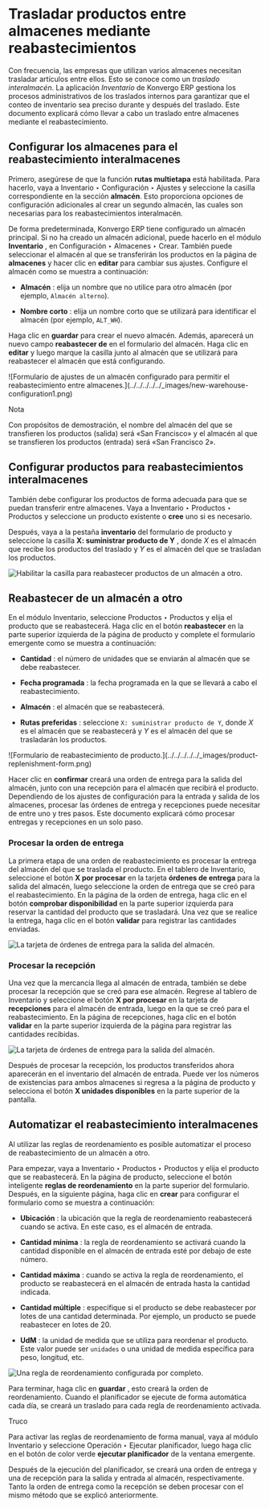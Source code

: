 # Trasladar productos entre almacenes mediante reabastecimientos

Con frecuencia, las empresas que utilizan varios almacenes necesitan trasladar
artículos entre ellos. Esto se conoce como un _traslado interalmacén_. La
aplicación _Inventario_ de Konvergo ERP gestiona los procesos administrativos de los
traslados internos para garantizar que el conteo de inventario sea preciso
durante y después del traslado. Este documento explicará cómo llevar a cabo un
traslado entre almacenes mediante el reabastecimiento.

## Configurar los almacenes para el reabastecimiento interalmacenes

Primero, asegúrese de que la función **rutas multietapa** está habilitada.
Para hacerlo, vaya a Inventario ‣ Configuración ‣ Ajustes y seleccione la
casilla correspondiente en la sección **almacén**. Esto proporciona opciones
de configuración adicionales al crear un segundo almacén, las cuales son
necesarias para los reabastecimientos interalmacén.

De forma predeterminada, Konvergo ERP tiene configurado un almacén principal. Si no ha
creado un almacén adicional, puede hacerlo en el módulo **Inventario** , en
Configuración ‣ Almacenes ‣ Crear. También puede seleccionar el almacén al que
se transferirán los productos en la página de **almacenes** y hacer clic en
**editar** para cambiar sus ajustes. Configure el almacén como se muestra a
continuación:

  * **Almacén** : elija un nombre que no utilice para otro almacén (por ejemplo, `Almacén alterno`).

  * **Nombre corto** : elija un nombre corto que se utilizará para identificar el almacén (por ejemplo, `ALT_WH`).

Haga clic en **guardar** para crear el nuevo almacén. Además, aparecerá un
nuevo campo **reabastecer de** en el formulario del almacén. Haga clic en
**editar** y luego marque la casilla junto al almacén que se utilizará para
reabastecer el almacén que está configurando.

![Formulario de ajustes de un almacén configurado para permitir el
reabastecimiento entre almacenes.](../../../../../_images/new-warehouse-
configuration1.png) <div class="alert alert-primary">
<p class="alert-title">
Nota</p><p>Con propósitos de demostración, el nombre del almacén del que se transfieren los productos (salida) será «San Francisco» y el almacén al que se transfieren los productos (entrada) será «San Francisco 2».</p>
</div>

## Configurar productos para reabastecimientos interalmacenes

También debe configurar los productos de forma adecuada para que se puedan
transferir entre almacenes. Vaya a Inventario ‣ Productos ‣ Productos y
seleccione un producto existente o **cree** uno si es necesario.

Después, vaya a la pestaña **inventario** del formulario de producto y
seleccione la casilla **X: suministrar producto de Y** , donde _X_ es el
almacén que recibe los productos del traslado y _Y_ es el almacén del que se
trasladan los productos.

![Habilitar la casilla para reabastecer productos de un almacén a
otro.](../../../../../_images/product-transfer-configuration.png)

## Reabastecer de un almacén a otro

En el módulo Inventario, seleccione Productos ‣ Productos y elija el producto
que se reabastecerá. Haga clic en el botón **reabastecer** en la parte
superior izquierda de la página de producto y complete el formulario emergente
como se muestra a continuación:

  * **Cantidad** : el número de unidades que se enviarán al almacén que se debe reabastecer.

  * **Fecha programada** : la fecha programada en la que se llevará a cabo el reabastecimiento.

  * **Almacén** : el almacén que se reabastecerá.

  * **Rutas preferidas** : seleccione `X: suministrar producto de Y`, donde _X_ es el almacén que se reabastecerá y _Y_ es el almacén del que se trasladarán los productos.

![Formulario de reabastecimiento de producto.](../../../../../_images/product-
replenishment-form.png)

Hacer clic en **confirmar** creará una orden de entrega para la salida del
almacén, junto con una recepción para el almacén que recibirá el producto.
Dependiendo de los ajustes de configuración para la entrada y salida de los
almacenes, procesar las órdenes de entrega y recepciones puede necesitar de
entre uno y tres pasos. Este documento explicará cómo procesar entregas y
recepciones en un solo paso.

### Procesar la orden de entrega

La primera etapa de una orden de reabastecimiento es procesar la entrega del
almacén del que se traslada el producto. En el tablero de Inventario,
seleccione el botón **X por procesar** en la tarjeta **órdenes de entrega**
para la salida del almacén, luego seleccione la orden de entrega que se creó
para el reabastecimiento. En la página de la orden de entrega, haga clic en el
botón **comprobar disponibilidad** en la parte superior izquierda para
reservar la cantidad del producto que se trasladará. Una vez que se realice la
entrega, haga clic en el botón **validar** para registrar las cantidades
enviadas.

![La tarjeta de órdenes de entrega para la salida del
almacén.](../../../../../_images/delivery-orders-card.png)

### Procesar la recepción

Una vez que la mercancía llega al almacén de entrada, también se debe procesar
la recepción que se creó para ese almacén. Regrese al tablero de Inventario y
seleccione el botón **X por procesar** en la tarjeta de **recepciones** para
el almacén de entrada, luego en la que se creó para el reabastecimiento. En la
página de recepciones, haga clic en el botón **validar** en la parte superior
izquierda de la página para registrar las cantidades recibidas.

![La tarjeta de órdenes de entrega para la salida del
almacén.](../../../../../_images/receipts-card.png)

Después de procesar la recepción, los productos transferidos ahora aparecerán
en el inventario del almacén de entrada. Puede ver los números de existencias
para ambos almacenes si regresa a la página de producto y selecciona el botón
**X unidades disponibles** en la parte superior de la pantalla.

## Automatizar el reabastecimiento interalmacenes

Al utilizar las reglas de reordenamiento es posible automatizar el proceso de
reabastecimiento de un almacén a otro.

Para empezar, vaya a Inventario ‣ Productos ‣ Productos y elija el producto
que se reabastecerá. En la página de producto, seleccione el botón inteligente
**reglas de reordenamiento** en la parte superior del formulario. Después, en
la siguiente página, haga clic en **crear** para configurar el formulario como
se muestra a continuación:

  * **Ubicación** : la ubicación que la regla de reordenamiento reabastecerá cuando se activa. En este caso, es el almacén de entrada.

  * **Cantidad mínima** : la regla de reordenamiento se activará cuando la cantidad disponible en el almacén de entrada esté por debajo de este número.

  * **Cantidad máxima** : cuando se activa la regla de reordenamiento, el producto se reabastecerá en el almacén de entrada hasta la cantidad indicada.

  * **Cantidad múltiple** : especifique si el producto se debe reabastecer por lotes de una cantidad determinada. Por ejemplo, un producto se puede reabastecer en lotes de 20.

  * **UdM** : la unidad de medida que se utiliza para reordenar el producto. Este valor puede ser `unidades` o una unidad de medida específica para peso, longitud, etc.

![Una regla de reordenamiento configurada por
completo.](../../../../../_images/reordering-rule-configuration.png)

Para terminar, haga clic en **guardar** , esto creará la orden de
reordenamiento. Cuando el planificador se ejecute de forma automática cada
día, se creará un traslado para cada regla de reordenamiento activada.

<div class="alert alert-info">
<p class="alert-title">
Truco</p><p>Para activar las reglas de reordenamiento de forma manual, vaya al módulo Inventario y seleccione Operación ‣ Ejecutar planificador, luego haga clic en el botón de color verde <b>ejecutar planificador</b> de la ventana emergente.</p>
</div>

Después de la ejecución del planificador, se creará una orden de entrega y una
de recepción para la salida y entrada al almacén, respectivamente. Tanto la
orden de entrega como la recepción se deben procesar con el mismo método que
se explicó anteriormente.

